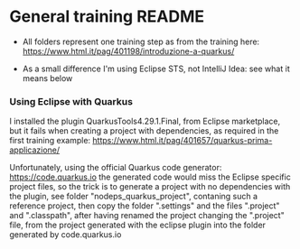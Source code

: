 
# General training README

 - All folders represent one training step as from the training here:
https://www.html.it/pag/401198/introduzione-a-quarkus/

 - As a small difference I'm using Eclipse STS, not IntelliJ Idea:
see what it means below


### Using Eclipse with Quarkus

I installed the plugin QuarkusTools4.29.1.Final, from Eclipse marketplace,
but it fails when creating a project with dependencies, as required in the first training example:
https://www.html.it/pag/401657/quarkus-prima-applicazione/

Unfortunately, using the official Quarkus code generator:
https://code.quarkus.io
the generated code would miss the Eclipse specific project files,
so the trick is to generate a project with no dependencies with the plugin,
see folder "nodeps_quarkus_project", contaning such a reference project,
then copy the folder ".settings" and the files ".project" and ".classpath",
after having renamed the project changing the ".project" file,
from the project generated with the eclipse plugin into the folder generated by code.quarkus.io



